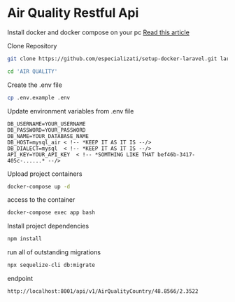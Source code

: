 # Air Quality Restful Api

Install docker and docker compose on your pc
[Read this article](https://support.netfoundry.io/hc/en-us/articles/360057865692-Installing-Docker-and-docker-compose-for-Ubuntu-20-04)

Clone Repository

```sh
git clone https://github.com/especializati/setup-docker-laravel.git laravel9
```

```sh
cd 'AIR QUALITY'
```

Create the .env file

```sh
cp .env.example .env
```

Update environment variables from .env file

```dosini
DB_USERNAME=YOUR_USERNAME
DB_PASSWORD=YOUR_PASSWORD
DB_NAME=YOUR_DATABASE_NAME
DB_HOST=mysql_air < !-- *KEEP IT AS IT IS --/>
DB_DIALECT=mysql  < !-- *KEEP IT AS IT IS --/>
API_KEY=YOUR_API_KEY  < !-- *SOMTHING LIKE THAT bef46b-3417-405c-......* --/>
```

Upload project containers

```sh
docker-compose up -d
```

access to the container

```sh
docker-compose exec app bash
```

Install project dependencies

```sh
npm install
```

run all of outstanding migrations

```sh
npx sequelize-cli db:migrate
```

endpoint

```sh
http://localhost:8001/api/v1/AirQualityCountry/48.8566/2.3522
```
